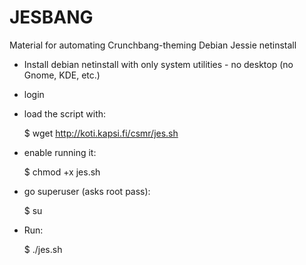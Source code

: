 # JESBANG

Material for automating Crunchbang-theming Debian Jessie netinstall


- Install debian netinstall with only system utilities - no desktop (no Gnome, KDE, etc.)


- login


- load the script with:

	$ wget http://koti.kapsi.fi/csmr/jes.sh


- enable running it:

	$ chmod +x jes.sh


- go superuser (asks root pass):
	
	$ su


- Run:

	$ ./jes.sh

